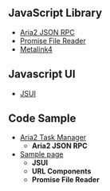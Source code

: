 ## JavaScript Library
- [Aria2 JSON RPC](/aria2/aria2.md)
- [Promise File Reader](/readme/filereader.md)
- [Metalink4](/readme/metalink4.md)

## Javascript UI
- [JSUI](/readme/jsui.md)

## Code Sample
- [Aria2 Task Manager](//jc3213.github.io/jslib/manager/index.html)
    - **Aria2 JSON RPC**
- [Sample page](//jc3213.github.io/jslib/sample/sample.html)
    - **JSUI**
    - **URL Components**
    - **Promise File Reader**

